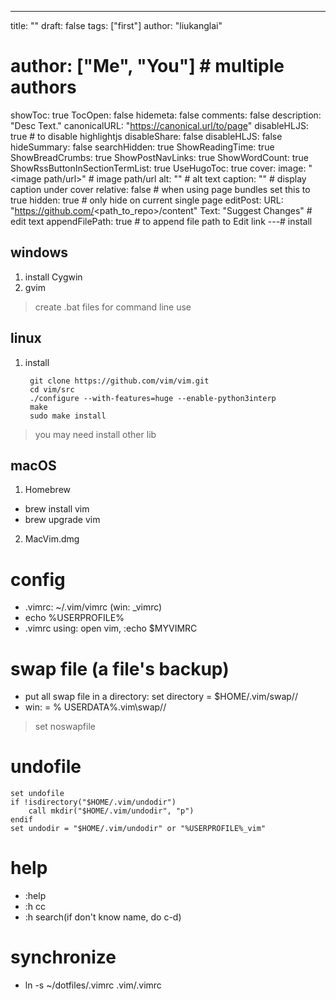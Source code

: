 ---
title: ""
draft: false
tags: ["first"]
author: "liukanglai"
# author: ["Me", "You"] # multiple authors
showToc: true
TocOpen: false
hidemeta: false
comments: false
description: "Desc Text."
canonicalURL: "https://canonical.url/to/page"
disableHLJS: true # to disable highlightjs
disableShare: false
disableHLJS: false
hideSummary: false
searchHidden: true
ShowReadingTime: true
ShowBreadCrumbs: true
ShowPostNavLinks: true
ShowWordCount: true
ShowRssButtonInSectionTermList: true
UseHugoToc: true
cover:
    image: "<image path/url>" # image path/url
    alt: "<alt text>" # alt text
    caption: "<text>" # display caption under cover
    relative: false # when using page bundles set this to true
    hidden: true # only hide on current single page
editPost:
    URL: "https://github.com/<path_to_repo>/content"
    Text: "Suggest Changes" # edit text
    appendFilePath: true # to append file path to Edit link
---# install

## windows

1. install Cygwin
2. gvim
> create .bat files for command line use

## linux

1. install 
    
        git clone https://github.com/vim/vim.git
        cd vim/src
        ./configure --with-features=huge --enable-python3interp
        make
        sudo make install
> you may need install other lib

## macOS

1. Homebrew
- brew install vim
- brew upgrade vim
2. MacVim.dmg

# config

- .vimrc: ~/.vim/vimrc  (win: \_vimrc)
- echo %USERPROFILE%
- .vimrc using: open vim, :echo $MYVIMRC 

# swap file (a file's backup)

- put all swap file in a directory: set directory = $HOME/.vim/swap//
- win: = % USERDATA%\.vim\swap//

> set noswapfile

# undofile

    set undofile
    if !isdirectory("$HOME/.vim/undodir")
        call mkdir("$HOME/.vim/undodir", "p")
    endif
    set undodir = "$HOME/.vim/undodir" or "%USERPROFILE%_vim"

# help
- :help
- :h cc
- :h search(if don't know name, do c-d)

# synchronize
- ln -s ~/dotfiles/.vimrc .vim/.vimrc

